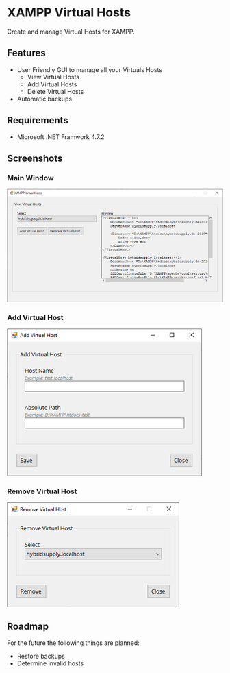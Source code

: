 # XAMPP Virtual Hosts
Create and manage Virtual Hosts for XAMPP.

## Features
- User Friendly GUI to manage all your Virtuals Hosts
    - View Virtual Hosts
    - Add Virtual Hosts
    - Delete Virtual Hosts
- Automatic backups

## Requirements
- Microsoft .NET Framwork 4.7.2

## Screenshots
### Main Window
![Main Window](/screenshots/main-window.png "Main Window")

### Add Virtual Host
![Add Virtual Host](/screenshots/add-virtual-host.png "Add Virtual Host")

### Remove Virtual Host
![Remove Virtual Host](/screenshots/remove-virtual-host.png "Remove Virtual Host")

## Roadmap
For the future the following things are planned:
- Restore backups
- Determine invalid hosts